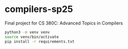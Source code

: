 # compilers-sp25
Final project for CS 380C: Advanced Topics in Compilers

```bash
python3 -m venv venv
source venv/bin/activate
pip install -r requirements.txt
```
